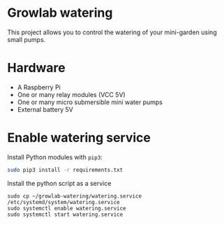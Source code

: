 # Growlab watering
This project allows you to control the watering of your mini-garden using small pumps.

# Hardware

* A Raspberry Pi
* One or many relay modules (VCC 5V)
* One or many micro submersible mini water pumps
* External battery 5V

# Enable watering service 

Install Python modules with `pip3`:

```bash
sudo pip3 install -r requirements.txt
```


Install the python script as a service
```shell
sudo cp ~/growlab-watering/watering.service /etc/systemd/system/watering.service
sudo systemctl enable watering.service
sudo systemctl start watering.service
```